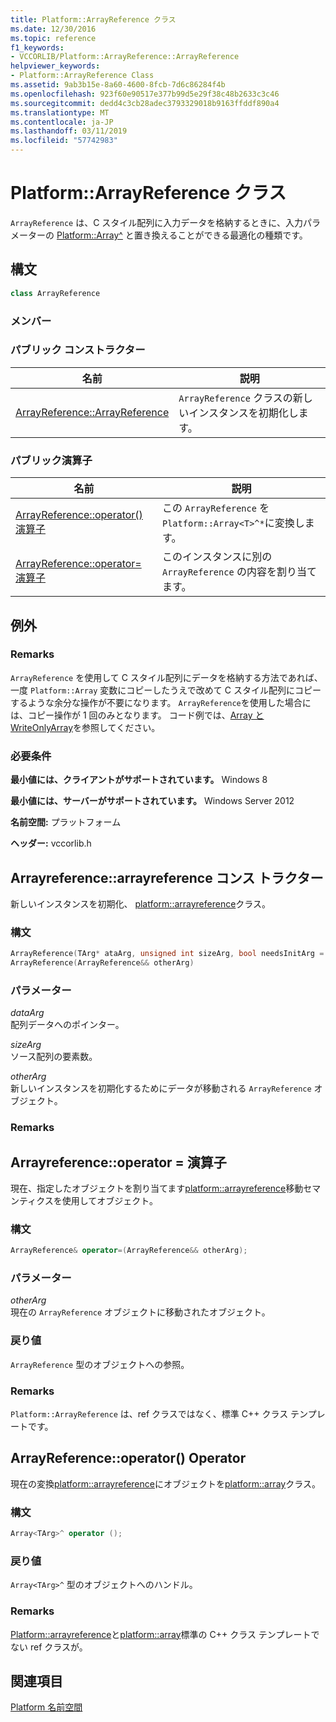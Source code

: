 ```yaml
---
title: Platform::ArrayReference クラス
ms.date: 12/30/2016
ms.topic: reference
f1_keywords:
- VCCORLIB/Platform::ArrayReference::ArrayReference
helpviewer_keywords:
- Platform::ArrayReference Class
ms.assetid: 9ab3b15e-8a60-4600-8fcb-7d6c86284f4b
ms.openlocfilehash: 923f60e90517e377b99d5e29f38c48b2633c3c46
ms.sourcegitcommit: dedd4c3cb28adec3793329018b9163ffddf890a4
ms.translationtype: MT
ms.contentlocale: ja-JP
ms.lasthandoff: 03/11/2019
ms.locfileid: "57742983"
---
```

# <a name="platformarrayreference-class"></a>Platform::ArrayReference クラス

`ArrayReference` は、C スタイル配列に入力データを格納するときに、入力パラメーターの [Platform::Array^](../cppcx/platform-array-class.md) と置き換えることができる最適化の種類です。

## <a name="syntax"></a>構文

```cpp
class ArrayReference
```

### <a name="members"></a>メンバー

### <a name="public-constructors"></a>パブリック コンストラクター

|名前|説明|
|----------|-----------------|
|[ArrayReference::ArrayReference](#ctor)|`ArrayReference` クラスの新しいインスタンスを初期化します。|

### <a name="public-operators"></a>パブリック演算子

|名前|説明|
|----------|-----------------|
|[ArrayReference::operator() 演算子](#operator-call)|この `ArrayReference` を `Platform::Array<T>^*`に変換します。|
|[ArrayReference::operator= 演算子](#operator-assign)|このインスタンスに別の `ArrayReference` の内容を割り当てます。|

## <a name="exceptions"></a>例外

### <a name="remarks"></a>Remarks

`ArrayReference` を使用して C スタイル配列にデータを格納する方法であれば、一度 `Platform::Array` 変数にコピーしたうえで改めて C スタイル配列にコピーするような余分な操作が不要になります。 `ArrayReference`を使用した場合には、コピー操作が 1 回のみとなります。 コード例では、[Array と WriteOnlyArray](../cppcx/array-and-writeonlyarray-c-cx.md)を参照してください。

### <a name="requirements"></a>必要条件

**最小値には、クライアントがサポートされています。** Windows 8

**最小値には、サーバーがサポートされています。** Windows Server 2012

**名前空間:** プラットフォーム

**ヘッダー:** vccorlib.h

## <a name="ctor"></a>  Arrayreference::arrayreference コンス トラクター

新しいインスタンスを初期化、 [platform::arrayreference](../cppcx/platform-arrayreference-class.md)クラス。

### <a name="syntax"></a>構文

```cpp
ArrayReference(TArg* ataArg, unsigned int sizeArg, bool needsInitArg = false);
ArrayReference(ArrayReference&& otherArg)
```

### <a name="parameters"></a>パラメーター

*dataArg*<br/>
配列データへのポインター。

*sizeArg*<br/>
ソース配列の要素数。

*otherArg*<br/>
新しいインスタンスを初期化するためにデータが移動される `ArrayReference` オブジェクト。

### <a name="remarks"></a>Remarks

## <a name="operator-assign"></a>  Arrayreference::operator = 演算子

現在、指定したオブジェクトを割り当てます[platform::arrayreference](../cppcx/platform-arrayreference-class.md)移動セマンティクスを使用してオブジェクト。

### <a name="syntax"></a>構文

```cpp
ArrayReference& operator=(ArrayReference&& otherArg);
```

### <a name="parameters"></a>パラメーター

*otherArg*<br/>
現在の `ArrayReference` オブジェクトに移動されたオブジェクト。

### <a name="return-value"></a>戻り値


  `ArrayReference` 型のオブジェクトへの参照。

### <a name="remarks"></a>Remarks

`Platform::ArrayReference` は、ref クラスではなく、標準 C++ クラス テンプレートです。

## <a name="operator-call"></a>  ArrayReference::operator() Operator

現在の変換[platform::arrayreference](../cppcx/platform-arrayreference-class.md)にオブジェクトを[platform::array](../cppcx/platform-array-class.md)クラス。

### <a name="syntax"></a>構文

```cpp
Array<TArg>^ operator ();
```

### <a name="return-value"></a>戻り値

`Array<TArg>^` 型のオブジェクトへのハンドル。

### <a name="remarks"></a>Remarks

[Platform::arrayreference](../cppcx/platform-arrayreference-class.md)と[platform::array](../cppcx/platform-array-class.md)標準の C++ クラス テンプレートでない ref クラスが。

## <a name="see-also"></a>関連項目

[Platform 名前空間](../cppcx/platform-namespace-c-cx.md)
